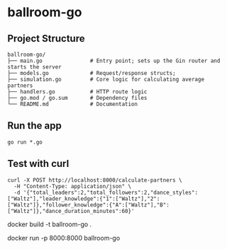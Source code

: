 # ballroom-go






## Project Structure
```
ballroom-go/
├── main.go               # Entry point; sets up the Gin router and starts the server
├── models.go             # Request/response structs; 
├── simulation.go         # Core logic for calculating average partners
├── handlers.go           # HTTP route logic
├── go.mod / go.sum       # Dependency files
└── README.md             # Documentation
```

## Run the app

```go run *.go```

## Test with curl
```
curl -X POST http://localhost:8000/calculate-partners \
  -H "Content-Type: application/json" \
  -d '{"total_leaders":2,"total_followers":2,"dance_styles":["Waltz"],"leader_knowledge":{"1":["Waltz"],"2":["Waltz"]},"follower_knowledge":{"A":["Waltz"],"B":["Waltz"]},"dance_duration_minutes":60}'
```



docker build -t ballroom-go .


docker run -p 8000:8000 ballroom-go

